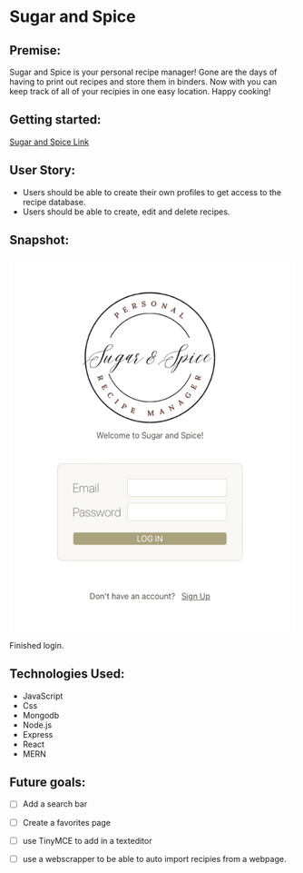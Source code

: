 # Sugar and Spice


## Premise: 

Sugar and Spice is your personal recipe manager!
Gone are the days of having to print out recipes and store them in binders. Now with you can keep track of all of your recipies in one easy location. 
Happy cooking!


## Getting started:
[Sugar and Spice Link](https://sugar-and-spice.herokuapp.com/)


## User Story:

- Users should be able to create their own profiles to get access to the recipe database.
- Users should be able to create, edit and delete recipes.


## Snapshot:
 
![Finished Homepage](./img/homepage.png)

Finished login.


## Technologies Used:
- JavaScript
- Css
- Mongodb
- Node.js
- Express
- React
- MERN


## Future goals:
- [ ] Add a search bar
- [ ] Create a favorites page
- [ ] use TinyMCE to add in a texteditor
- [ ] use a webscrapper to be able to auto import recipies from a webpage.


